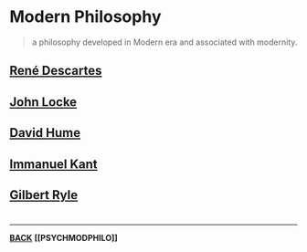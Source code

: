 # Modern Philosophy
> a philosophy developed in Modern era and associated with modernity.

## [René Descartes](RenéDescartes.md)
## [John Locke](JohnLocke.md) 
## [David Hume](DavidHume.md)
## [Immanuel Kant](ImmanuelKant.md)
## [Gilbert Ryle](GilbertRyle.md)

# 
---
**[BACK](PSYCHPrelimCh1)**
**[[PSYCHMODPHILO]]**